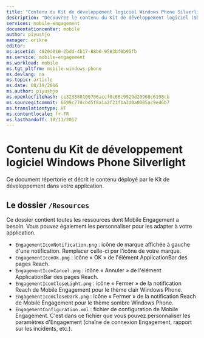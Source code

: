 ```yaml
---
title: "Contenu du Kit de développement logiciel Windows Phone Silverlight"
description: "Découvrez le contenu du Kit de développement logiciel (SDK) Windows Phone pour Azure Mobile Engagement."
services: mobile-engagement
documentationcenter: mobile
author: piyushjo
manager: erikre
editor: 
ms.assetid: 4820d010-2bdd-4b17-88b0-9583bf0b95fb
ms.service: mobile-engagement
ms.workload: mobile
ms.tgt_pltfrm: mobile-windows-phone
ms.devlang: na
ms.topic: article
ms.date: 08/19/2016
ms.author: piyushjo
ms.openlocfilehash: ce323880100706accf0c08c9929d20908c6198cb
ms.sourcegitcommit: 6699c77dcbd5f8a1a2f21fba3d0a0005ac9ed6b7
ms.translationtype: HT
ms.contentlocale: fr-FR
ms.lasthandoff: 10/11/2017
---
```

# <a name="windows-phone-silverlight-sdk-content"></a>Contenu du Kit de développement logiciel Windows Phone Silverlight
Ce document répertorie et décrit le contenu déployé par le Kit de développement dans votre application.

## <a name="the-resources-folder"></a>Le dossier `/Resources`
Ce dossier contient toutes les ressources dont Mobile Engagement a besoin. Vous pouvez également les personnaliser pour les adapter à votre application.

* `EngagementIconNotification.png` : icône de marque affichée à gauche d'une notification. Remplacer celle-ci par l'icône de votre marque.
* `EngagementIconOk.png` : icône « OK » de l'élément ApplicationBar des pages Reach.
* `EngagementIconCancel.png` : icône « Annuler » de l'élément ApplicationBar des pages Reach.
* `EngagementIconCloseLight.png` : icône « Fermer » de la notification Reach de Mobile Engagement pour le thème clair Windows Phone.
* `EngagementIconCloseDark.png` : icône « Fermer » de la notification Reach de Mobile Engagement pour le thème sombre Windows Phone.
* `EngagementConfiguration.xml` : fichier de configuration de Mobile Engagement. C'est dans ce fichier que vous pouvez personnaliser les paramètres d'Engagement (chaîne de connexion Engagement, rapport sur les incidents, etc.).

